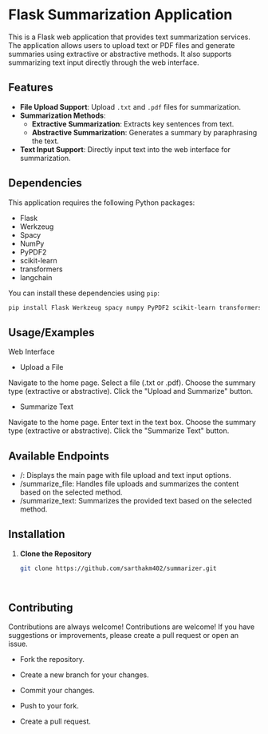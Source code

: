 # Flask Summarization Application

This is a Flask web application that provides text summarization services. The application allows users to upload text or PDF files and generate summaries using extractive or abstractive methods. It also supports summarizing text input directly through the web interface.
  
## Features  
  
- **File Upload Support**: Upload `.txt` and `.pdf` files for summarization.
- **Summarization Methods**:
  - **Extractive Summarization**: Extracts key sentences from text.
  - **Abstractive Summarization**: Generates a summary by paraphrasing the text.
- **Text Input Support**: Directly input text into the web interface for summarization.

## Dependencies

This application requires the following Python packages:

- Flask
- Werkzeug
- Spacy
- NumPy
- PyPDF2
- scikit-learn
- transformers
- langchain

You can install these dependencies using `pip`:

```bash
pip install Flask Werkzeug spacy numpy PyPDF2 scikit-learn transformers langchain
 ```


## Usage/Examples

Web Interface

- Upload a File

Navigate to the home page.
 Select a file (.txt or .pdf).
 Choose the summary type (extractive or   abstractive).
 Click the "Upload and Summarize" button.

- Summarize Text

 Navigate to the home page.
 Enter text in the text box.
 Choose the summary type (extractive or  abstractive).
 Click the "Summarize Text" button.

## Available Endpoints
- /: Displays the main page with file    upload and text input options.
- /summarize_file: Handles file uploads and summarizes the content based on the selected method.
- /summarize_text: Summarizes the provided text based on the selected method.

## Installation



1. **Clone the Repository**

   ```bash
   git clone https://github.com/sarthakm402/summarizer.git

    
## Contributing

Contributions are always welcome!
 Contributions are welcome! If you have suggestions or improvements, please create a pull request or open an issue.

- Fork the repository.

- Create a new branch for your changes.

- Commit your changes.

- Push to your fork.

- Create a pull request.

